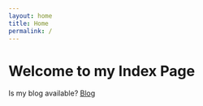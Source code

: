 ```yaml
---
layout: home
title: Home
permalink: /
---
```


# Welcome to my Index Page

Is my blog available?
[Blog](/blog)